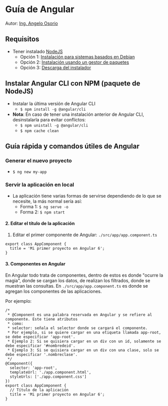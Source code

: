 # Guía de Angular
Autor: [Ing. Angelo Osorio](https://twitter.com/Engel_PAIN)<br>

## Requisitos
* Tener instalado [NodeJS](https://nodejs.org/es/)
   * Opción 1: [Instalación para sistemas basados en Debian](https://github.com/engelpain/Chuletas/blob/master/md/nodejs.md)
   * Opción 2: [Instalación usando un gestor de paquetes](https://github.com/engelpain/Chuletas/blob/master/md/nodejs.md)
   * Opción 3: [Descarga del instalador](https://nodejs.org/es/download/current/)

## Instalar Angular CLI con NPM (paquete de NodeJS)
* Instalar la última versión de Angular CLI
   * `$ npm install -g @angular/cli`
* **Nota**: En caso de tener una instalación anterior de Angular CLI, desinstalarla para evitar conflictos:
   * `$ npm unistall -g @angular/cli`
   * `$ npm cache clean`

## Guía rápida y comandos útiles de Angular

### Generar el nuevo proyecto
* `$ ng new my-app`

### Servir la aplicación en local
* La aplicación tiene varias formas de servirse dependiendo de lo que se necesite, la más normal sería así:
   * Forma 1: `$ ng serve -o`
   * Forma 2: `$ npm start`

#### 2. Editar el título de la aplicación
1. Editar el primer componente de Angular: `./src/app/app.component.ts`
```script
export class AppComponent {
  title = 'Mi primer proyecto en Angular 6';
}
```

#### 3. Componentes en Angular
En Angular todo trata de componentes, dentro de estos es donde "ocurre la magia", donde se cargan los
datos, de realizan los filtrados, donde se muestran las consultas. En `./src/app/app.component.ts` es
donde se agregan los componentes de las aplicaciones.

Por ejemplo:
```script
/*
 * @Component es una palabra reservada en Angular y se refiere al componente. Este tiene atributos
 * como:
 * selector: señala el selector donde se cargará el componente.
 * Por ejemplo, si se quiere cargar en una etiqueta llamada app-root, se debe especificar 'app-root'.
 * Ejemplo 2: Si se quisiera cargar en un div con un id, solamente se debe especificar '#nombredeid'.
 * Ejemplo 3: Si se quisiera cargar en un div con una clase, solo se debe especificar '.nombreclase'.
 */
@Component({
  selector: 'app-root',
  templateUrl: './app.component.html',
  styleUrls: ['./app.component.css']
})
export class AppComponent {
  // Título de la aplicación
  title = 'Mi primer proyecto en Angular 6';
}
```
